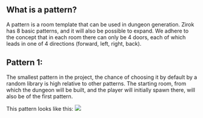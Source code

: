 ## What is a pattern?

A pattern is a room template that can be used in dungeon generation. Zirok has 8 basic patterns, and it will also be possible to expand. We adhere to the concept that in each room there can only be 4 doors, each of which leads in one of 4 directions (forward, left, right, back).

## Pattern 1:

The smallest pattern in the project, the chance of choosing it by default by a random library is high relative to other patterns. The starting room, from which the dungeon will be built, and the player will initially spawn there, will also be of the first pattern.

This pattern looks like this:
![](https://github.com/Kernel357/Zirok/blob/main/Docs/Images/Pattern_1.png)
